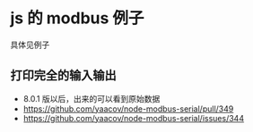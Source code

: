 # js 的 modbus 例子

具体见例子

## 打印完全的输入输出

- 8.0.1 版以后，出来的可以看到原始数据
- <https://github.com/yaacov/node-modbus-serial/pull/349>
- <https://github.com/yaacov/node-modbus-serial/issues/344>
